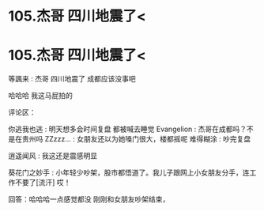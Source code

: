 # 105.杰哥 四川地震了<

# 105.杰哥 四川地震了<

等諷来 : 杰哥 四川地震了 成都应该没事吧

哈哈哈 我这马屁拍的

评论区：

你逃我也逃 : 明天想多会时间复盘 都被喊去睡觉 Evangelion : 杰哥在成都吗？不是在贵州吗 ZZzzz... : 女朋友还以为她嗓门很大，楼都摇呢 难得糊涂 : 吵完复盘

逍遥闻风 : 我这还是震感明显

葵花门之妙手 : 小年轻少吵架，股市都悟道了。我儿子跟网上小女朋友分手，连工作不要了[流汗] 哎！

回答：哈哈哈一点感觉都没 刚刚和女朋友吵架结束，